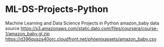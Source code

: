 # ML-DS-Projects-Python
Machine Learning and Data Science Projects in Python
amazon_baby data source
https://s3.amazonaws.com/static.dato.com/files/coursera/course-1/amazon_baby.gl.zip
https://d396qusza40orc.cloudfront.net/phoenixassets/amazon_baby.csv

